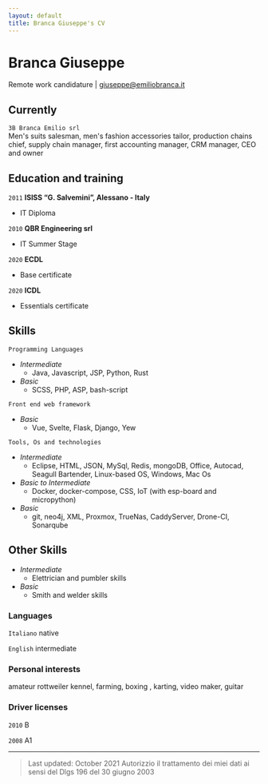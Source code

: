 ```yaml
---
layout: default
title: Branca Giuseppe's CV
---
```

# Branca Giuseppe

<div id="webaddress">
Remote work candidature | <a href="giuseppe@emiliobranca.it">giuseppe@emiliobranca.it</a>
</div>


## Currently

`3B Branca Emilio srl`<br>
Men's suits salesman, men's fashion accessories tailor, production chains chief, supply chain manager, first accounting manager, CRM manager, CEO and owner


## Education and training

`2011`
__ISISS “G. Salvemini”, Alessano - Italy__ 

- IT Diploma

`2010`
**QBR Engineering srl**

- IT Summer Stage

`2020`
__ECDL__

- Base certificate

`2020`
__ICDL__

- Essentials certificate


## Skills

`Programming Languages`<br>
  - _Intermediate_ 
    - Java, Javascript, JSP, Python, Rust 
  - _Basic_ 
    - SCSS, PHP, ASP, bash-script

`Front end web framework`<br>
  - _Basic_ 
    - Vue, Svelte, Flask, Django, Yew

`Tools, Os and technologies`<br>
  - _Intermediate_
    - Eclipse, HTML, JSON, MySql, Redis, mongoDB, Office, Autocad, Seagull Bartender, Linux-based OS, Windows, Mac Os
  - _Basic to Intermediate_
    - Docker, docker-compose, CSS, IoT (with esp-board and micropython)
  - _Basic_
    - git, neo4j, XML, Proxmox, TrueNas, CaddyServer, Drone-CI, Sonarqube
 
## Other Skills

  - _Intermediate_
    - Elettrician and pumbler skills
  - _Basic_
    - Smith and welder skills

### Languages
`Italiano`
native

`English`
intermediate


### Personal interests
amateur rottweiler kennel, farming, boxing , karting, video maker, guitar


### Driver licenses

`2010`
B

`2008`
A1

----------

> Last updated: October 2021
> Autorizzio il trattamento dei miei dati ai sensi del Dlgs 196 del 30 giugno 2003


